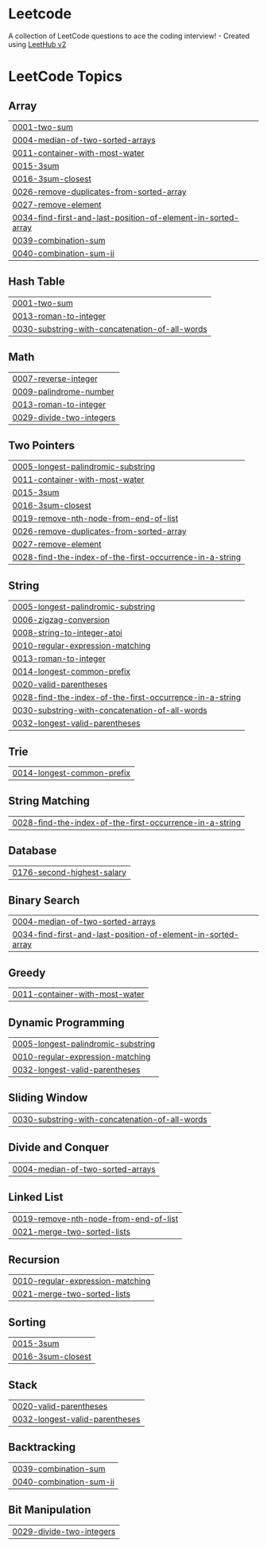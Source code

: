 # Leetcode
A collection of LeetCode questions to ace the coding interview! - Created using [LeetHub v2](https://github.com/arunbhardwaj/LeetHub-2.0)

<!---LeetCode Topics Start-->
# LeetCode Topics
## Array
|  |
| ------- |
| [0001-two-sum](https://github.com/kavyasri-gaddipati/Leetcode/tree/master/0001-two-sum) |
| [0004-median-of-two-sorted-arrays](https://github.com/kavyasri-gaddipati/Leetcode/tree/master/0004-median-of-two-sorted-arrays) |
| [0011-container-with-most-water](https://github.com/kavyasri-gaddipati/Leetcode/tree/master/0011-container-with-most-water) |
| [0015-3sum](https://github.com/kavyasri-gaddipati/Leetcode/tree/master/0015-3sum) |
| [0016-3sum-closest](https://github.com/kavyasri-gaddipati/Leetcode/tree/master/0016-3sum-closest) |
| [0026-remove-duplicates-from-sorted-array](https://github.com/kavyasri-gaddipati/Leetcode/tree/master/0026-remove-duplicates-from-sorted-array) |
| [0027-remove-element](https://github.com/kavyasri-gaddipati/Leetcode/tree/master/0027-remove-element) |
| [0034-find-first-and-last-position-of-element-in-sorted-array](https://github.com/kavyasri-gaddipati/Leetcode/tree/master/0034-find-first-and-last-position-of-element-in-sorted-array) |
| [0039-combination-sum](https://github.com/kavyasri-gaddipati/Leetcode/tree/master/0039-combination-sum) |
| [0040-combination-sum-ii](https://github.com/kavyasri-gaddipati/Leetcode/tree/master/0040-combination-sum-ii) |
## Hash Table
|  |
| ------- |
| [0001-two-sum](https://github.com/kavyasri-gaddipati/Leetcode/tree/master/0001-two-sum) |
| [0013-roman-to-integer](https://github.com/kavyasri-gaddipati/Leetcode/tree/master/0013-roman-to-integer) |
| [0030-substring-with-concatenation-of-all-words](https://github.com/kavyasri-gaddipati/Leetcode/tree/master/0030-substring-with-concatenation-of-all-words) |
## Math
|  |
| ------- |
| [0007-reverse-integer](https://github.com/kavyasri-gaddipati/Leetcode/tree/master/0007-reverse-integer) |
| [0009-palindrome-number](https://github.com/kavyasri-gaddipati/Leetcode/tree/master/0009-palindrome-number) |
| [0013-roman-to-integer](https://github.com/kavyasri-gaddipati/Leetcode/tree/master/0013-roman-to-integer) |
| [0029-divide-two-integers](https://github.com/kavyasri-gaddipati/Leetcode/tree/master/0029-divide-two-integers) |
## Two Pointers
|  |
| ------- |
| [0005-longest-palindromic-substring](https://github.com/kavyasri-gaddipati/Leetcode/tree/master/0005-longest-palindromic-substring) |
| [0011-container-with-most-water](https://github.com/kavyasri-gaddipati/Leetcode/tree/master/0011-container-with-most-water) |
| [0015-3sum](https://github.com/kavyasri-gaddipati/Leetcode/tree/master/0015-3sum) |
| [0016-3sum-closest](https://github.com/kavyasri-gaddipati/Leetcode/tree/master/0016-3sum-closest) |
| [0019-remove-nth-node-from-end-of-list](https://github.com/kavyasri-gaddipati/Leetcode/tree/master/0019-remove-nth-node-from-end-of-list) |
| [0026-remove-duplicates-from-sorted-array](https://github.com/kavyasri-gaddipati/Leetcode/tree/master/0026-remove-duplicates-from-sorted-array) |
| [0027-remove-element](https://github.com/kavyasri-gaddipati/Leetcode/tree/master/0027-remove-element) |
| [0028-find-the-index-of-the-first-occurrence-in-a-string](https://github.com/kavyasri-gaddipati/Leetcode/tree/master/0028-find-the-index-of-the-first-occurrence-in-a-string) |
## String
|  |
| ------- |
| [0005-longest-palindromic-substring](https://github.com/kavyasri-gaddipati/Leetcode/tree/master/0005-longest-palindromic-substring) |
| [0006-zigzag-conversion](https://github.com/kavyasri-gaddipati/Leetcode/tree/master/0006-zigzag-conversion) |
| [0008-string-to-integer-atoi](https://github.com/kavyasri-gaddipati/Leetcode/tree/master/0008-string-to-integer-atoi) |
| [0010-regular-expression-matching](https://github.com/kavyasri-gaddipati/Leetcode/tree/master/0010-regular-expression-matching) |
| [0013-roman-to-integer](https://github.com/kavyasri-gaddipati/Leetcode/tree/master/0013-roman-to-integer) |
| [0014-longest-common-prefix](https://github.com/kavyasri-gaddipati/Leetcode/tree/master/0014-longest-common-prefix) |
| [0020-valid-parentheses](https://github.com/kavyasri-gaddipati/Leetcode/tree/master/0020-valid-parentheses) |
| [0028-find-the-index-of-the-first-occurrence-in-a-string](https://github.com/kavyasri-gaddipati/Leetcode/tree/master/0028-find-the-index-of-the-first-occurrence-in-a-string) |
| [0030-substring-with-concatenation-of-all-words](https://github.com/kavyasri-gaddipati/Leetcode/tree/master/0030-substring-with-concatenation-of-all-words) |
| [0032-longest-valid-parentheses](https://github.com/kavyasri-gaddipati/Leetcode/tree/master/0032-longest-valid-parentheses) |
## Trie
|  |
| ------- |
| [0014-longest-common-prefix](https://github.com/kavyasri-gaddipati/Leetcode/tree/master/0014-longest-common-prefix) |
## String Matching
|  |
| ------- |
| [0028-find-the-index-of-the-first-occurrence-in-a-string](https://github.com/kavyasri-gaddipati/Leetcode/tree/master/0028-find-the-index-of-the-first-occurrence-in-a-string) |
## Database
|  |
| ------- |
| [0176-second-highest-salary](https://github.com/kavyasri-gaddipati/Leetcode/tree/master/0176-second-highest-salary) |
## Binary Search
|  |
| ------- |
| [0004-median-of-two-sorted-arrays](https://github.com/kavyasri-gaddipati/Leetcode/tree/master/0004-median-of-two-sorted-arrays) |
| [0034-find-first-and-last-position-of-element-in-sorted-array](https://github.com/kavyasri-gaddipati/Leetcode/tree/master/0034-find-first-and-last-position-of-element-in-sorted-array) |
## Greedy
|  |
| ------- |
| [0011-container-with-most-water](https://github.com/kavyasri-gaddipati/Leetcode/tree/master/0011-container-with-most-water) |
## Dynamic Programming
|  |
| ------- |
| [0005-longest-palindromic-substring](https://github.com/kavyasri-gaddipati/Leetcode/tree/master/0005-longest-palindromic-substring) |
| [0010-regular-expression-matching](https://github.com/kavyasri-gaddipati/Leetcode/tree/master/0010-regular-expression-matching) |
| [0032-longest-valid-parentheses](https://github.com/kavyasri-gaddipati/Leetcode/tree/master/0032-longest-valid-parentheses) |
## Sliding Window
|  |
| ------- |
| [0030-substring-with-concatenation-of-all-words](https://github.com/kavyasri-gaddipati/Leetcode/tree/master/0030-substring-with-concatenation-of-all-words) |
## Divide and Conquer
|  |
| ------- |
| [0004-median-of-two-sorted-arrays](https://github.com/kavyasri-gaddipati/Leetcode/tree/master/0004-median-of-two-sorted-arrays) |
## Linked List
|  |
| ------- |
| [0019-remove-nth-node-from-end-of-list](https://github.com/kavyasri-gaddipati/Leetcode/tree/master/0019-remove-nth-node-from-end-of-list) |
| [0021-merge-two-sorted-lists](https://github.com/kavyasri-gaddipati/Leetcode/tree/master/0021-merge-two-sorted-lists) |
## Recursion
|  |
| ------- |
| [0010-regular-expression-matching](https://github.com/kavyasri-gaddipati/Leetcode/tree/master/0010-regular-expression-matching) |
| [0021-merge-two-sorted-lists](https://github.com/kavyasri-gaddipati/Leetcode/tree/master/0021-merge-two-sorted-lists) |
## Sorting
|  |
| ------- |
| [0015-3sum](https://github.com/kavyasri-gaddipati/Leetcode/tree/master/0015-3sum) |
| [0016-3sum-closest](https://github.com/kavyasri-gaddipati/Leetcode/tree/master/0016-3sum-closest) |
## Stack
|  |
| ------- |
| [0020-valid-parentheses](https://github.com/kavyasri-gaddipati/Leetcode/tree/master/0020-valid-parentheses) |
| [0032-longest-valid-parentheses](https://github.com/kavyasri-gaddipati/Leetcode/tree/master/0032-longest-valid-parentheses) |
## Backtracking
|  |
| ------- |
| [0039-combination-sum](https://github.com/kavyasri-gaddipati/Leetcode/tree/master/0039-combination-sum) |
| [0040-combination-sum-ii](https://github.com/kavyasri-gaddipati/Leetcode/tree/master/0040-combination-sum-ii) |
## Bit Manipulation
|  |
| ------- |
| [0029-divide-two-integers](https://github.com/kavyasri-gaddipati/Leetcode/tree/master/0029-divide-two-integers) |
<!---LeetCode Topics End-->